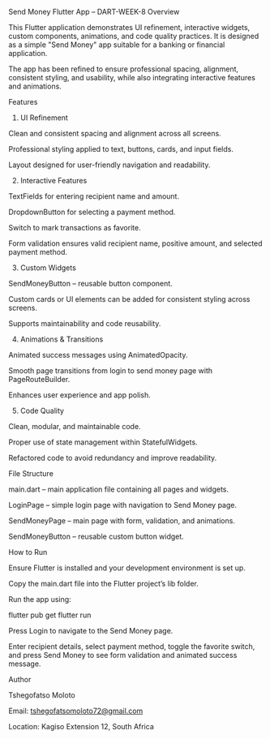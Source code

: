 Send Money Flutter App – DART-WEEK-8
Overview

This Flutter application demonstrates UI refinement, interactive widgets, custom components, animations, and code quality practices. It is designed as a simple "Send Money" app suitable for a banking or financial application.

The app has been refined to ensure professional spacing, alignment, consistent styling, and usability, while also integrating interactive features and animations.

Features
1. UI Refinement

Clean and consistent spacing and alignment across all screens.

Professional styling applied to text, buttons, cards, and input fields.

Layout designed for user-friendly navigation and readability.

2. Interactive Features

TextFields for entering recipient name and amount.

DropdownButton for selecting a payment method.

Switch to mark transactions as favorite.

Form validation ensures valid recipient name, positive amount, and selected payment method.

3. Custom Widgets

SendMoneyButton – reusable button component.

Custom cards or UI elements can be added for consistent styling across screens.

Supports maintainability and code reusability.

4. Animations & Transitions

Animated success messages using AnimatedOpacity.

Smooth page transitions from login to send money page with PageRouteBuilder.

Enhances user experience and app polish.

5. Code Quality

Clean, modular, and maintainable code.

Proper use of state management within StatefulWidgets.

Refactored code to avoid redundancy and improve readability.

File Structure

main.dart – main application file containing all pages and widgets.

LoginPage – simple login page with navigation to Send Money page.

SendMoneyPage – main page with form, validation, and animations.

SendMoneyButton – reusable custom button widget.

How to Run

Ensure Flutter is installed and your development environment is set up.

Copy the main.dart file into the Flutter project’s lib folder.

Run the app using:

flutter pub get
flutter run


Press Login to navigate to the Send Money page.

Enter recipient details, select payment method, toggle the favorite switch, and press Send Money to see form validation and animated success message.

Author

Tshegofatso Moloto

Email: tshegofatsomoloto72@gmail.com

Location: Kagiso Extension 12, South Africa

